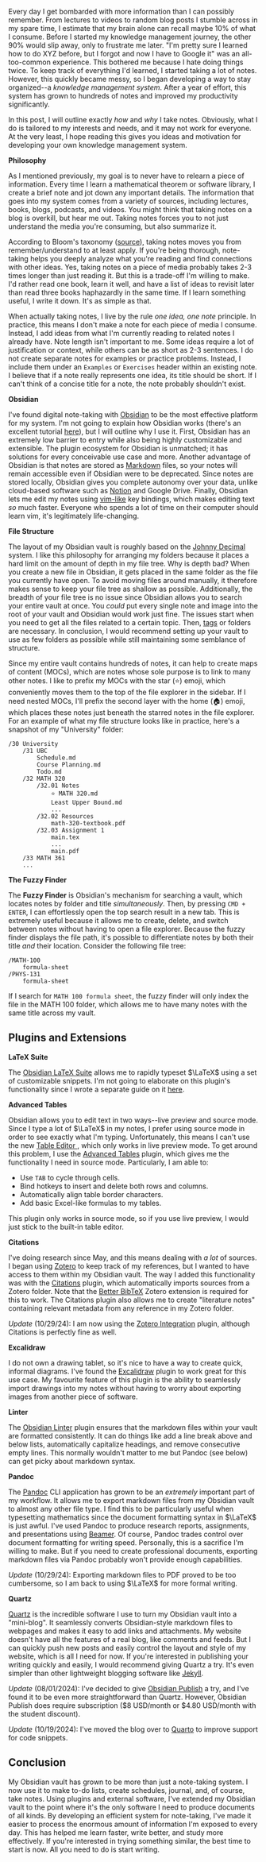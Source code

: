Every day I get bombarded with more information than I can possibly remember. From lectures to videos to random blog posts I stumble across in my spare time, I estimate that my brain alone can recall maybe 10% of what I consume. Before I started my knowledge management journey, the other 90% would slip away, only to frustrate me later. "I'm pretty sure I learned how to do XYZ before, but I forgot and now I have to Google it" was an all-too-common experience. This bothered me because I hate doing things twice. To keep track of everything I'd learned, I started taking a lot of notes. However, this quickly became messy, so I began developing a way to stay organized--a *knowledge management system*. After a year of effort, this system has grown to hundreds of notes and improved my productivity significantly.

In this post, I will outline exactly *how* and *why* I take notes. Obviously, what I do is tailored to my interests and needs, and it may not work for everyone. At the very least, I hope reading this gives you ideas and motivation for developing your own knowledge management system.

**Philosophy**

As I mentioned previously, my goal is to never have to relearn a piece of information. Every time I learn a mathematical theorem or software library, I create a brief note and jot down any important details. The information that goes into my system comes from a variety of sources, including lectures, books, blogs, podcasts, and videos. You might think that taking notes on a blog is overkill, but hear me out. Taking notes forces you to not just understand the media you're consuming, but also summarize it.

According to Bloom's taxonomy ([source](https://www.valamis.com/hub/blooms-taxonomy)), taking notes moves you from remember/understand to at least apply. If you're being thorough, note-taking helps you deeply analyze what you're reading and find connections with other ideas. Yes, taking notes on a piece of media probably takes 2-3 times longer than just reading it. But this is a trade-off I'm willing to make. I'd rather read one book, learn it well, and have a list of ideas to revisit later than read three books haphazardly in the same time. If I learn something useful, I write it down. It's as simple as that.

When actually taking notes, I live by the rule *one idea, one note* principle. In practice, this means I don't make a note for each piece of media I consume. Instead, I add ideas from what I'm currently reading to related notes I already have. Note length isn't important to me. Some ideas require a lot of justification or context, while others can be as short as 2-3 sentences. I do not create separate notes for examples or practice problems. Instead, I include them under an `Examples` or `Exercises` header within an existing note. I believe that if a note really represents one idea, its title should be short. If I can't think of a concise title for a note, the note probably shouldn't exist.

**Obsidian**

I've found digital note-taking with [Obsidian](https://obsidian.md/) to be the most effective platform for my system. I'm not going to explain how Obsidian works (there's an excellent tutorial [here](https://help.obsidian.md/Home)), but I will outline why I use it. First, Obsidian has an extremely low barrier to entry while also being highly customizable and extensible. The plugin ecosystem for Obsidian is unmatched; it has solutions for every conceivable use case and more. Another advantage of Obsidian is that notes are stored as [Markdown](https://en.wikipedia.org/wiki/Markdown) files, so your notes will remain accessible even if Obsidian were to be deprecated. Since notes are stored locally, Obsidian gives you complete autonomy over your data, unlike cloud-based software such as [Notion](https://www.notion.so/) and Google Drive. Finally, Obsidian lets me edit my notes using [vim-like](https://publish.obsidian.md/hub/04+-+Guides%2C+Workflows%2C+%26+Courses/for+Vim+users) key bindings, which makes editing text *so* much faster. Everyone who spends a lot of time on their computer should learn vim, it's legitimately life-changing.

**File Structure**

The layout of my Obsidian vault is roughly based on the [Johnny Decimal](https://johnnydecimal.com/) system. I like this philosophy for arranging my folders because it places a hard limit on the amount of depth in my file tree. Why is depth bad? When you create a new file in Obsidian, it gets placed in the same folder as the file you currently have open. To avoid moving files around manually, it therefore makes sense to keep your file tree as shallow as possible. Additionally, the breadth of your file tree is no issue since Obsidian allows you to search your entire vault at once. You *could* put every single note and image into the root of your vault and Obsidian would work just fine. The issues start when you need to get all the files related to a certain topic. Then, [tags](https://help.obsidian.md/Editing+and+formatting/Tags) or folders are necessary. In conclusion, I would recommend setting up your vault to use as few folders as possible while still maintaining some semblance of structure.

Since my entire vault contains hundreds of notes, it can help to create maps of content (MOCs), which are notes whose sole purpose is to link to many other notes. I like to prefix my MOCs with the star (⭐️) emoji, which conveniently moves them to the top of the file explorer in the sidebar. If I need nested MOCs, I'll prefix the second layer with the home (🏠) emoji, which places these notes just beneath the starred notes in the file explorer. For an example of what my file structure looks like in practice, here's a snapshot of my "University" folder:

```
/30 University
	/31 UBC
		Schedule.md
		Course Planning.md
		Todo.md
	/32 MATH 320
		/32.01 Notes
			⭐️ MATH 320.md
			Least Upper Bound.md
			...
		/32.02 Resources
			math-320-textbook.pdf
		/32.03 Assignment 1
			main.tex
			...
			main.pdf
	/33 MATH 361
	...
```

**The Fuzzy Finder**

The **Fuzzy Finder** is Obsidian's mechanism for searching a vault, which locates notes by folder and title *simultaneously*. Then, by pressing `CMD + ENTER`, I can effortlessly open the top search result in a new tab. This is extremely useful because it allows me to create, delete, and switch between notes without having to open a file explorer. Because the fuzzy finder displays the file path, it's possible to differentiate notes by both their title *and* their location. Consider the following file tree:

```
/MATH-100
	formula-sheet
/PHYS-131
	formula-sheet
```

If I search for `MATH 100 formula sheet`, the fuzzy finder will only index the file in the MATH 100 folder, which allows me to have many notes with the same title across my vault.

## Plugins and Extensions

**LaTeX Suite**

The [Obsidian LaTeX Suite](https://github.com/artisticat1/obsidian-latex-suite) allows me to rapidly typeset $\LaTeX$ using a set of customizable snippets. I'm not going to elaborate on this plugin's functionality since I wrote a separate guide on it [here](../fast-typesetting/index.qmd).

**Advanced Tables**

Obsidian allows you to edit text in two ways--live preview and source mode. Since I type a lot of $\LaTeX$ in my notes, I prefer using source mode in order to see exactly what I'm typing. Unfortunately, this means I can't use the new [Table Editor ](https://obsidian.md/changelog/2023-12-26-desktop-v1.5.3/), which only works in live preview mode. To get around this problem, I use the [Advanced Tables](https://github.com/tgrosinger/advanced-tables-obsidian) plugin, which gives me the functionality I need in source mode. Particularly, I am able to:

- Use `TAB` to cycle through cells.
- Bind hotkeys to insert and delete both rows and columns.
- Automatically align table border characters.
- Add basic Excel-like formulas to my tables.

This plugin only works in source mode, so if you use live preview, I would just stick to the built-in table editor.

**Citations**

I've doing research since May, and this means dealing with *a lot* of sources. I began using [Zotero](https://www.zotero.org/) to keep track of my references, but I wanted to have access to them within my Obsidian vault. The way I added this functionality was with the [Citations](https://github.com/hans/obsidian-citation-plugin) plugin, which automatically imports sources from a Zotero folder. Note that the [Better BibTeX](https://retorque.re/zotero-better-bibtex/) Zotero extension is required for this to work. The Citations plugin also allows me to create "literature notes" containing relevant metadata from any reference in my Zotero folder.

*Update* (10/29/24): I am now using the [Zotero Integration](https://github.com/mgmeyers/obsidian-zotero-integration) plugin, although Citations is perfectly fine as well.

**Excalidraw**

I do not own a drawing tablet, so it's nice to have a way to create quick, informal diagrams. I've found the [Excalidraw](https://github.com/zsviczian/obsidian-excalidraw-plugin) plugin to work great for this use case. My favourite feature of this plugin is the ability to seamlessly import drawings into my notes without having to worry about exporting images from another piece of software.

**Linter**

The [Obsidian Linter](https://github.com/platers/obsidian-linter) plugin ensures that the markdown files within your vault are formatted consistently. It can do things like add a line break above and below lists, automatically capitalize headings, and remove consecutive empty lines. This normally wouldn't matter to me but Pandoc (see below) can get picky about markdown syntax.

**Pandoc**

The [Pandoc](https://pandoc.org/) CLI application has grown to be an *extremely* important part of my workflow. It allows me to export markdown files from my Obsidian vault to almost any other file type. I find this to be particularly useful when typesetting mathematics since the document formatting syntax in $\LaTeX$ is just awful. I've used Pandoc to produce research reports, assignments, and presentations using [Beamer](https://www.overleaf.com/learn/latex/Beamer). Of course, Pandoc trades control over document formatting for writing speed. Personally, this is a sacrifice I'm willing to make. But if you need to create professional documents, exporting markdown files via Pandoc probably won't provide enough capabilities.

*Update* (10/29/24): Exporting markdown files to PDF proved to be too cumbersome, so I am back to using $\LaTeX$ for more formal writing. 

**Quartz**

[Quartz](https://quartz.jzhao.xyz/) is the incredible software I use to turn my Obsidian vault into a "mini-blog". It seamlessly converts Obsidian-style markdown files to webpages and makes it easy to add links and attachments. My website doesn't have all the features of a real blog, like comments and feeds. But I can quickly push new posts and easily control the layout and style of my website, which is all I need for now. If you're interested in publishing your writing quickly and easily, I would recommend giving Quartz a try. It's even simpler than other lightweight blogging software like [Jekyll](https://jekyllrb.com/).

*Update* (08/01/2024): I've decided to give [Obsidian Publish](https://obsidian.md/publish) a try, and I've found it to be even more straightforward than Quartz. However, Obsidian Publish does require subscription ($8  USD/month or $4.80 USD/month with the student discount).

*Update* (10/19/2024): I've moved the blog over to [Quarto](https://quarto.org/) to improve support for code snippets.

## Conclusion

My Obsidian vault has grown to be more than just a note-taking system. I now use it to make to-do lists, create schedules, journal, and, of course, take notes. Using plugins and external software, I've extended my Obsidian vault to the point where it's the only software I need to produce documents of all kinds. By developing an efficient system for note-taking, I've made it easier to process the enormous amount of information I'm exposed to every day. This has helped me learn faster, write better, and study more effectively. If you're interested in trying something similar, the best time to start is now. All you need to do is start writing.

